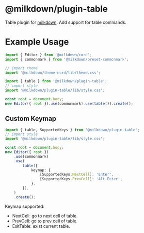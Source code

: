 # @milkdown/plugin-table

Table plugin for [milkdown](https://saul-mirone.github.io/milkdown/).
Add support for table commands.

# Example Usage

```typescript
import { Editor } from '@milkdown/core';
import { commonmark } from '@milkdown/preset-commonmark';

// import theme
import '@milkdown/theme-nord/lib/theme.css';

import { table } from '@milkdown/plugin-table';
// import style
import '@milkdown/plugin-table/lib/style.css';

const root = document.body;
new Editor({ root }).use(commonmark).use(table()).create();
```

## Custom Keymap

```typescript
import { table, SupportedKeys } from '@milkdown/plugin-table';
// import style
import '@milkdown/plugin-table/lib/style.css';

const root = document.body;
new Editor({ root })
    .use(commonmark)
    .use(
        table({
            keymap: {
                [SupportedKeys.NextCell]: 'Enter',
                [SupportedKeys.PrevCell]: 'Alt-Enter',
            },
        }),
    )
    .create();
```

Keymap supported:

-   NextCell: go to next cell of table.
-   PrevCell: go to prev cell of table.
-   ExitTable: exist current table.
